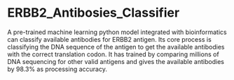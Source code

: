 # ERBB2_Antibosies_Classifier
A pre-trained machine learning python model integrated with bioinformatics can classify available antibodies for ERBB2 antigen. Its core process is classifying the DNA sequence of the antigen to get the available antibodies with the correct translation codon. It has trained by comparing millions of DNA sequencing for other valid antigens and gives the available antibodies by 98.3% as processing accuracy.
